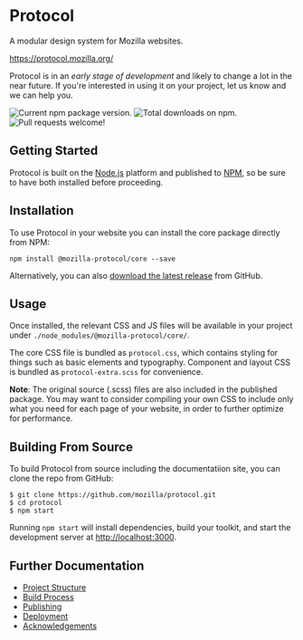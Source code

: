 # Protocol

A modular design system for Mozilla websites.

https://protocol.mozilla.org/

Protocol is in an *early stage of development* and likely to change a lot in the near future. If you're interested in using it on your project, let us know and we can help you.

![Current npm package version.](https://img.shields.io/npm/v/@mozilla-protocol/core)
![Total downloads on npm.](https://img.shields.io/npm/dt/@mozilla-protocol/core)
![Pull requests welcome!](https://img.shields.io/badge/PRs-welcome-brightgreen)

## Getting Started

Protocol is built on the [Node.js](https://nodejs.org/) platform and published to [NPM](https://www.npmjs.com/), so be sure to have both installed before proceeding.

## Installation

To use Protocol in your website you can install the core package directly from NPM:

```
npm install @mozilla-protocol/core --save
```

Alternatively, you can also [download the latest release](https://github.com/mozilla/protocol/releases/latest) from GitHub.

## Usage

Once installed, the relevant CSS and JS files will be available in your project under `./node_modules/@mozilla-protocol/core/`.

The core CSS file is bundled as `protocol.css`, which contains styling for things such as basic elements and typography. Component and layout CSS is bundled as `protocol-extra.scss` for convenience.

**Note**: The original source (.scss) files are also included in the published package. You may want to consider compiling your own CSS to include only what you need for each page of your website, in order to further optimize for performance.

## Building From Source

To build Protocol from source including the documentatiion site, you can clone the repo from GitHub:

```
$ git clone https://github.com/mozilla/protocol.git
$ cd protocol
$ npm start
```

Running `npm start` will install dependencies, build your toolkit, and start the development server at <http://localhost:3000>.

## Further Documentation

- [Project Structure](docs#project-structure)
- [Build Process](docs#build-process)
- [Publishing](docs#publishing-to-npm)
- [Deployment](docs#deployment)
- [Acknowledgements](docs#acknowledgements)



